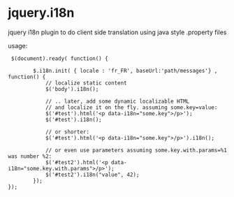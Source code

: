 jquery.i18n
===========

jquery i18n plugin to do client side translation using java style .property files

usage:

	 $(document).ready( function() {

			$.i18n.init( { locale : 'fr_FR', baseUrl:'path/messages'} , function() {
				// localize static content
				$('body').i18n();

				// .. later, add some dynamic localizable HTML
				// and localize it on the fly. assuming some.key=value:
				$('#test').html('<p data-i18n="some.key">/p>');
				$('#test').i18n();
			
				// or shorter:
				$('#test').html('<p data-i18n="some.key">/p>').i18n();
			
				// or even use parameters assuming some.key.with.params=%1 was number %2:
				$('#test2').html('<p data-i18n="some.key.with.params">/p>');
				$('#test2').i18n("value", 42);
			});
	});